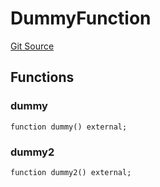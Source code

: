 # DummyFunction
[Git Source](https://github.com/metacontract/mc/blob/d41f04df9ea19494be75c66f344b8104caf03cd2/resources/devkit/api-reference/test/dummy/DummyFunction.sol)


## Functions
### dummy


```solidity
function dummy() external;
```

### dummy2


```solidity
function dummy2() external;
```

